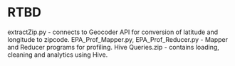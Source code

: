 # RTBD
extractZip.py - connects to Geocoder API for conversion of latitude and longitude to zipcode.
EPA_Prof_Mapper.py, EPA_Prof_Reducer.py - Mapper and Reducer programs for profiling.
Hive Queries.zip - contains loading, cleaning and analytics using Hive.
